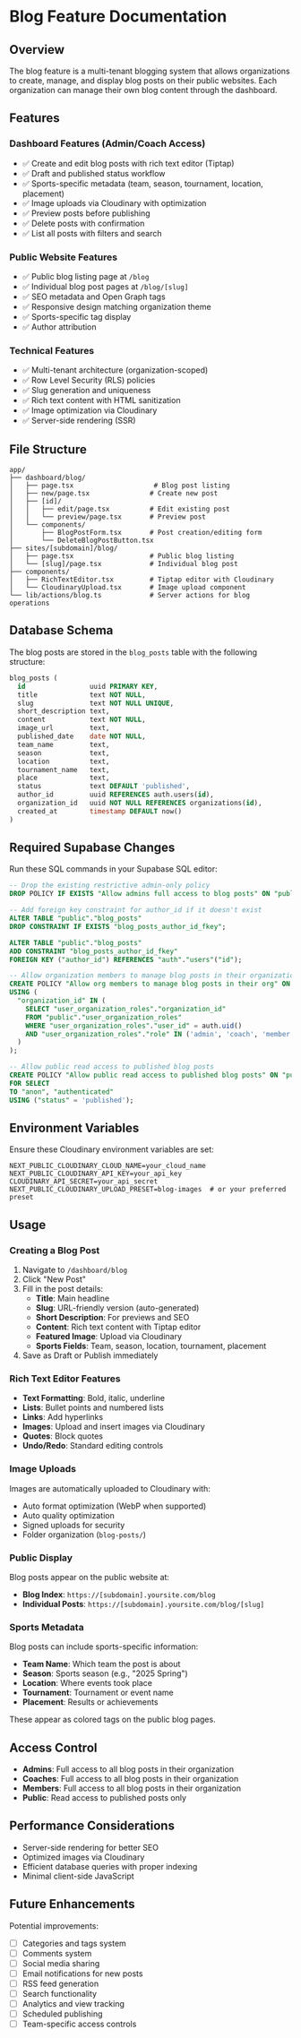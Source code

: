 # Blog Feature Documentation

## Overview

The blog feature is a multi-tenant blogging system that allows organizations to create, manage, and display blog posts on their public websites. Each organization can manage their own blog content through the dashboard.

## Features

### Dashboard Features (Admin/Coach Access)

- ✅ Create and edit blog posts with rich text editor (Tiptap)
- ✅ Draft and published status workflow
- ✅ Sports-specific metadata (team, season, tournament, location, placement)
- ✅ Image uploads via Cloudinary with optimization
- ✅ Preview posts before publishing
- ✅ Delete posts with confirmation
- ✅ List all posts with filters and search

### Public Website Features

- ✅ Public blog listing page at `/blog`
- ✅ Individual blog post pages at `/blog/[slug]`
- ✅ SEO metadata and Open Graph tags
- ✅ Responsive design matching organization theme
- ✅ Sports-specific tag display
- ✅ Author attribution

### Technical Features

- ✅ Multi-tenant architecture (organization-scoped)
- ✅ Row Level Security (RLS) policies
- ✅ Slug generation and uniqueness
- ✅ Rich text content with HTML sanitization
- ✅ Image optimization via Cloudinary
- ✅ Server-side rendering (SSR)

## File Structure

```
app/
├── dashboard/blog/
│   ├── page.tsx                    # Blog post listing
│   ├── new/page.tsx               # Create new post
│   ├── [id]/
│   │   ├── edit/page.tsx          # Edit existing post
│   │   └── preview/page.tsx       # Preview post
│   └── components/
│       ├── BlogPostForm.tsx       # Post creation/editing form
│       └── DeleteBlogPostButton.tsx
├── sites/[subdomain]/blog/
│   ├── page.tsx                   # Public blog listing
│   └── [slug]/page.tsx            # Individual blog post
├── components/
│   ├── RichTextEditor.tsx         # Tiptap editor with Cloudinary
│   └── CloudinaryUpload.tsx       # Image upload component
└── lib/actions/blog.ts            # Server actions for blog operations
```

## Database Schema

The blog posts are stored in the `blog_posts` table with the following structure:

```sql
blog_posts (
  id                uuid PRIMARY KEY,
  title             text NOT NULL,
  slug              text NOT NULL UNIQUE,
  short_description text,
  content           text NOT NULL,
  image_url         text,
  published_date    date NOT NULL,
  team_name         text,
  season            text,
  location          text,
  tournament_name   text,
  place             text,
  status            text DEFAULT 'published',
  author_id         uuid REFERENCES auth.users(id),
  organization_id   uuid NOT NULL REFERENCES organizations(id),
  created_at        timestamp DEFAULT now()
)
```

## Required Supabase Changes

Run these SQL commands in your Supabase SQL editor:

```sql
-- Drop the existing restrictive admin-only policy
DROP POLICY IF EXISTS "Allow admins full access to blog posts" ON "public"."blog_posts";

-- Add foreign key constraint for author_id if it doesn't exist
ALTER TABLE "public"."blog_posts"
DROP CONSTRAINT IF EXISTS "blog_posts_author_id_fkey";

ALTER TABLE "public"."blog_posts"
ADD CONSTRAINT "blog_posts_author_id_fkey"
FOREIGN KEY ("author_id") REFERENCES "auth"."users"("id");

-- Allow organization members to manage blog posts in their organization
CREATE POLICY "Allow org members to manage blog posts in their org" ON "public"."blog_posts"
USING (
  "organization_id" IN (
    SELECT "user_organization_roles"."organization_id"
    FROM "public"."user_organization_roles"
    WHERE "user_organization_roles"."user_id" = auth.uid()
    AND "user_organization_roles"."role" IN ('admin', 'coach', 'member')
  )
);

-- Allow public read access to published blog posts
CREATE POLICY "Allow public read access to published blog posts" ON "public"."blog_posts"
FOR SELECT
TO "anon", "authenticated"
USING ("status" = 'published');
```

## Environment Variables

Ensure these Cloudinary environment variables are set:

```env
NEXT_PUBLIC_CLOUDINARY_CLOUD_NAME=your_cloud_name
NEXT_PUBLIC_CLOUDINARY_API_KEY=your_api_key
CLOUDINARY_API_SECRET=your_api_secret
NEXT_PUBLIC_CLOUDINARY_UPLOAD_PRESET=blog-images  # or your preferred preset
```

## Usage

### Creating a Blog Post

1. Navigate to `/dashboard/blog`
2. Click "New Post"
3. Fill in the post details:
   - **Title**: Main headline
   - **Slug**: URL-friendly version (auto-generated)
   - **Short Description**: For previews and SEO
   - **Content**: Rich text content with Tiptap editor
   - **Featured Image**: Upload via Cloudinary
   - **Sports Fields**: Team, season, location, tournament, placement
4. Save as Draft or Publish immediately

### Rich Text Editor Features

- **Text Formatting**: Bold, italic, underline
- **Lists**: Bullet points and numbered lists
- **Links**: Add hyperlinks
- **Images**: Upload and insert images via Cloudinary
- **Quotes**: Block quotes
- **Undo/Redo**: Standard editing controls

### Image Uploads

Images are automatically uploaded to Cloudinary with:

- Auto format optimization (WebP when supported)
- Auto quality optimization
- Signed uploads for security
- Folder organization (`blog-posts/`)

### Public Display

Blog posts appear on the public website at:

- **Blog Index**: `https://[subdomain].yoursite.com/blog`
- **Individual Posts**: `https://[subdomain].yoursite.com/blog/[slug]`

### Sports Metadata

Blog posts can include sports-specific information:

- **Team Name**: Which team the post is about
- **Season**: Sports season (e.g., "2025 Spring")
- **Location**: Where events took place
- **Tournament**: Tournament or event name
- **Placement**: Results or achievements

These appear as colored tags on the public blog pages.

## Access Control

- **Admins**: Full access to all blog posts in their organization
- **Coaches**: Full access to all blog posts in their organization
- **Members**: Full access to all blog posts in their organization
- **Public**: Read access to published posts only

## Performance Considerations

- Server-side rendering for better SEO
- Optimized images via Cloudinary
- Efficient database queries with proper indexing
- Minimal client-side JavaScript

## Future Enhancements

Potential improvements:

- [ ] Categories and tags system
- [ ] Comments system
- [ ] Social media sharing
- [ ] Email notifications for new posts
- [ ] RSS feed generation
- [ ] Search functionality
- [ ] Analytics and view tracking
- [ ] Scheduled publishing
- [ ] Team-specific access controls
